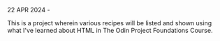 22 APR 2024 - 

This is a project wherein various recipes will be listed and shown using what I've learned about HTML in The Odin Project Foundations Course.